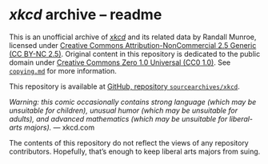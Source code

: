 # <i>xkcd</i> archive &ndash;&nbsp;readme

This is an unofficial archive of [<i>xkcd</i>](https://xkcd.com/) and its related data by Randall Munroe, licensed under [Creative Commons Attribution-NonCommercial&nbsp;2.5 Generic (CC&nbsp;BY-NC&nbsp;2.5)](./licenses/CC-BY-NC-2.5.md). Original content in this repository is dedicated to the public domain under [Creative Commons Zero&nbsp;1.0 Universal (CC0&nbsp;1.0)](./licenses/CC0-1.0.md). See [`copying.md`](./copying.md) for more information.

This repository is available at [GitHub, repository `sourcearchives/xkcd`](https://github.com/sourcearchives/xkcd).

_Warning: this comic occasionally contains strong language (which may be unsuitable for children), unusual humor (which may be unsuitable for adults), and advanced mathematics (which may be unsuitable for liberal-arts majors)._ &mdash;&nbsp;xkcd.com

The contents of this repository do not reflect the views of any repository contributors. Hopefully, that’s enough to keep liberal arts majors from suing.
